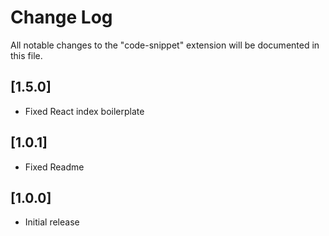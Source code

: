 # Change Log

All notable changes to the "code-snippet" extension will be documented in this file.

## [1.5.0]

- Fixed React index boilerplate

## [1.0.1]

- Fixed Readme

## [1.0.0]

- Initial release
